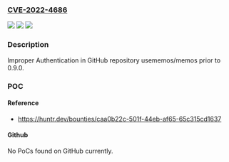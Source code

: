 ### [CVE-2022-4686](https://cve.mitre.org/cgi-bin/cvename.cgi?name=CVE-2022-4686)
![](https://img.shields.io/static/v1?label=Product&message=usememos%2Fmemos&color=blue)
![](https://img.shields.io/static/v1?label=Version&message=n%2Fa&color=blue)
![](https://img.shields.io/static/v1?label=Vulnerability&message=CWE-287%20Improper%20Authentication&color=brighgreen)

### Description

Improper Authentication in GitHub repository usememos/memos prior to 0.9.0.

### POC

#### Reference
- https://huntr.dev/bounties/caa0b22c-501f-44eb-af65-65c315cd1637

#### Github
No PoCs found on GitHub currently.

